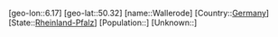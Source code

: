 ﻿---
location: [50.32,6.17]
type: City
tags:
- geo/City


SpocWebEntityId: 35425
isDeleted: false
confidential: public

---
[geo-lon::6.17]
[geo-lat::50.32]
[name::Wallerode]
[Country::[Germany](geo/Continent/Europe/Germany.md)]
[State::[Rheinland-Pfalz](geo/Continent/Europe/Germany/Rheinland-Pfalz.md)]
[Population::]
[Unknown::]

